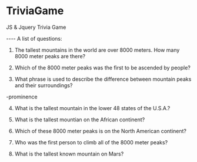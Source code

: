 # TriviaGame
JS &amp; Jquery Trivia Game

*----*
A list of questions:

1. The tallest mountains in the world are over 8000 meters. How many 8000 meter peaks are there?


2. Which of the 8000 meter peaks was the first to be ascended by people?



3. What phrase is used to describe the difference between mountain peaks and their surroundings?

-prominence


4. What is the tallest mountain in the lower 48 states of the U.S.A.?



5. What is the tallest mountian on the African continent?




6. Which of these 8000 meter peaks is on the North American continent?




7. Who was the first person to climb all of the 8000 meter peaks?



8. What is the tallest known mountain on Mars?
